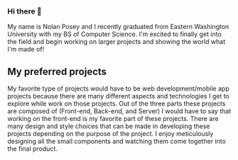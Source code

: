 ### Hi there 👋 
My name is Nolan Posey and I recently graduated from Eastern Washington University with my BS of Computer Science. I'm excited to finally get into the field and begin working on larger projects and showing the world what I'm made of!

## My preferred projects
My favorite type of projects would have to be web development/mobile app projects because there are many different aspects and technologies I get to explore while work on those projects. Out of the three parts these projects are composed of (Front-end, Back-end, and Server) I would have to say that working on the front-end is my favorite part of these projects. There are many design and style choices that can be made in developing these projects depending on the purpose of the project. I enjoy meticulously designing all the small components and watching them come together into the final product. 
<!--
**Nolan-Posey/Nolan-Posey** is a ✨ _special_ ✨ repository because its `README.md` (this file) appears on your GitHub profile.


